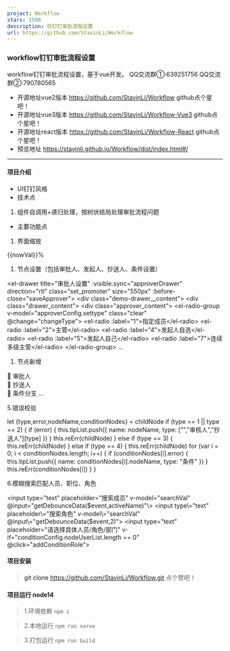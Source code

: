 ```yaml
---
project: Workflow
stars: 1590
description: 仿钉钉审批流程设置
url: https://github.com/StavinLi/Workflow
---
```


### workflow钉钉审批流程设置

workflow钉钉审批流程设置，基于vue开发。 QQ交流群①:639251756 QQ交流群②:790780565

-   开源地址vue2版本 https://github.com/StavinLi/Workflow github点个星吧！
-   开源地址vue3版本 https://github.com/StavinLi/Workflow-Vue3 github点个星吧！
-   开源地址react版本 https://github.com/StavinLi/Workflow-React github点个星吧！
-   预览地址 https://stavinli.github.io/Workflow/dist/index.html#/

* * *

#### 项目介绍

-   UI钉钉风格
-   技术点

1.  组件自调用+递归处理，按树状结局处理审批流程问题

-   主要功能点

1.  界面缩放

<div class\="zoom"\>
	<div :class\="'zoom-out'+ (nowVal==50?' disabled':'')" @click\="zoomSize(1)"\></div\>
    <span\>{{nowVal}}%</span\>
    <div :class\="'zoom-in'+ (nowVal==300?' disabled':'')" @click\="zoomSize(2)"\></div\>
</div\>

1.  节点设置（包括审批人、发起人、抄送人、条件设置）

<el-drawer title\="审批人设置" :visible.sync\="approverDrawer" direction\="rtl" class\="set\_promoter" size\="550px" :before-close\="saveApprover"\> 
    <div class\="demo-drawer\_\_content"\>
        <div class\="drawer\_content"\>
            <div class\="approver\_content"\>
                <el-radio-group v-model\="approverConfig.settype" class\="clear" @change\="changeType"\>
                    <el-radio :label\="1"\>指定成员</el-radio\>
                    <el-radio :label\="2"\>主管</el-radio\>
                    <el-radio :label\="4"\>发起人自选</el-radio\>
                    <el-radio :label\="5"\>发起人自己</el-radio\>
                    <el-radio :label\="7"\>连续多级主管</el-radio\>
                </el-radio-group\>
                ...

1.  节点新增

<div class\="add-node-btn"\>
    <el-popover placement\="right-start" v-model\="visible"\>
          <div class\="add-node-popover-body"\>
              <a class\="add-node-popover-item approver" @click\="addType(1)"\>
                  <div class\="item-wrapper"\>
                      <span class\="iconfont"\></span\>
                  </div\>
                  <p\>审批人</p\>
              </a\>
              <a class\="add-node-popover-item notifier" @click\="addType(2)"\>
                  <div class\="item-wrapper"\>
                      <span class\="iconfont"\></span\>
                  </div\>
                  <p\>抄送人</p\>
              </a\>
              <a class\="add-node-popover-item condition" @click\="addType(4)"\>
                  <div class\="item-wrapper"\>
                      <span class\="iconfont"\></span\>
                  </div\>
                  <p\>条件分支</p\>
              </a\>
          </div\>
          ...

5.错误校验

let {type,error,nodeName,conditionNodes} \= childNode
if (type \== 1 || type \== 2) {
    if (error) {
        this.tipList.push({ name: nodeName, type: \["","审核人","抄送人"\]\[type\] })
    }
    this.reErr(childNode)
} else if (type \== 3) {
    this.reErr(childNode)
} else if (type \== 4) {
    this.reErr(childNode)
    for (var i \= 0; i < conditionNodes.length; i++) {
        if (conditionNodes\[i\].error) {
            this.tipList.push({ name: conditionNodes\[i\].nodeName, type: "条件" })
        }
        this.reErr(conditionNodes\[i\])
    }
}

6.模糊搜索匹配人员、职位、角色

<input type\="text" placeholder\="搜索成员" v-model\="searchVal" @input\="getDebounceData($event,activeName)"\>
<input type\="text" placeholder\="搜索角色" v-model\="searchVal" @input\="getDebounceData($event,2)"\>
<input type\="text" placeholder\="请选择具体人员/角色/部门" v-if\="conditionConfig.nodeUserList.length == 0" @click\="addConditionRole"\>

#### 项目安装

> git clone https://github.com/StavinLi/Workflow.git 点个赞吧！

#### 项目运行 **node14**

> 1.环境依赖 `npm i`

> 2.本地运行 `npm run serve`

> 3.打包运行 `npm run build`
